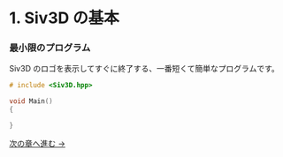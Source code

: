 ﻿# 1. Siv3D の基本

### 最小限のプログラム

Siv3D のロゴを表示してすぐに終了する、一番短くて簡単なプログラムです。

```cpp
# include <Siv3D.hpp>

void Main()
{

}
```

[次の章へ進む →](Draw-shape.md)
